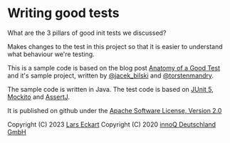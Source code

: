 # Writing good tests

What are the 3 pillars of good init tests we discussed?


Makes changes to the test in this project so that it is easier to understand what behaviour we're testing.


This is a sample code is based on the blog post [Anatomy of a Good Test](https://www.innoq.com/en/blog/anatomy-of-a-good-test/) and it's sample project, written by [@jacek_bilski](https://twitter.com/jacek_bilski) and [@torstenmandry](https://twitter.com/torstenmandry). 

The sample code is written in Java. The test code is based on [JUnit 5](https://junit.org/junit5/), 
[Mockito](https://site.mockito.org/) and [AssertJ](https://assertj.github.io/doc/).

It is published on github under the [Apache Software License, Version 2.0](http://www.apache.org/licenses/LICENSE-2.0.txt)

Copyright (C) 2023 [Lars Eckart](https://larseckart.com/)
Copyright (C) 2020 [innoQ Deutschland GmbH](https://www.innoq.com/en/)